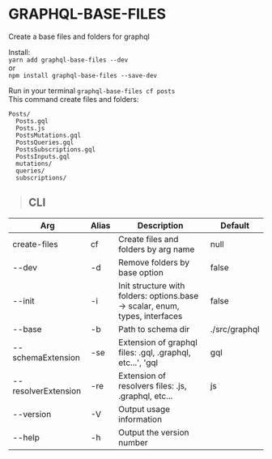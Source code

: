 # **GRAPHQL-BASE-FILES**
Create a base files and folders for graphql 

Install:  
`yarn add graphql-base-files --dev`  
or  
`npm install graphql-base-files --save-dev`


Run in your terminal `graphql-base-files cf posts`  
This command create files and folders:  
```
Posts/
  Posts.gql
  Posts.js
  PostsMutations.gql
  PostsQueries.gql
  PostsSubscriptions.gql
  PostsInputs.gql
  mutations/
  queries/
  subscriptions/
```



> ## **CLI**

| Arg  | Alias  | Description  | Default   |
|---|---|---|---|
| create-files | cf | Create files and folders by arg name | null |
| --dev | -d  | Remove folders by base option | false |
| --init | -i | Init structure with folders: options.base -> scalar, enum, types, interfaces | false |
| --base | -b | Path to schema dir | ./src/graphql |
| --schemaExtension | -se | Extension of graphql files: .gql, .graphql, etc...', 'gql | gql |
| --resolverExtension | -re | Extension of resolvers files: .js, .graphql, etc... | js |
| --version | -V | Output usage information |
| --help | -h | Output the version number |

